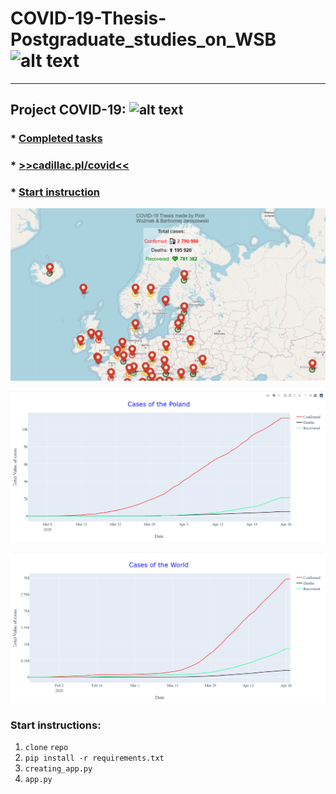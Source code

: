 # COVID-19-Thesis-Postgraduate_studies_on_WSB ![alt text](https://poplawski.legal/wp-content/uploads/2017/08/Tydzie%C5%84-Mediacji-WSB-Adwokat-Szczecin-Adam-Pop%C5%82awski.jpg "Logo WSB")
------------------------------------

## Project COVID-19: ![alt text](https://s3.amazonaws.com/ae-lane-report/wp-content/uploads/2020/03/16140821/Document.jpeg "COVID_19")


### * [Completed tasks](https://github.com/janiszewskibartlomiej/COVID-19-Thesis-Postgraduate_studies_on_WSB/blob/master/completed_tasks.md) 
      
      
### * [>>cadillac.pl/covid<<](http://cadillac.pl/covid)

### * [Start instruction](https://github.com/janiszewskibartlomiej/COVID-19-Thesis-Postgraduate_studies_on_WSB#start-instructions)

[![Map of covid](https://github.com/janiszewskibartlomiej/COVID-19-Thesis-Postgraduate_studies_on_WSB/blob/master/templates/2020-04-25_08h24_49.png "img map")](http://cadillac.pl/covid/)

[![Graph of Poland](https://github.com/janiszewskibartlomiej/COVID-19-Thesis-Postgraduate_studies_on_WSB/blob/master/templates/2020-04-27_00h16_13.png)](http://cadillac.pl/covid/poland.html)

[![Graph of World](https://github.com/janiszewskibartlomiej/COVID-19-Thesis-Postgraduate_studies_on_WSB/blob/master/templates/2020-04-27_16h59_21.png)](http://cadillac.pl/covid/world.html)


### Start instructions:

1. `clone` `repo`
2. `pip install -r requirements.txt`
3. `creating_app.py`
4. `app.py`
